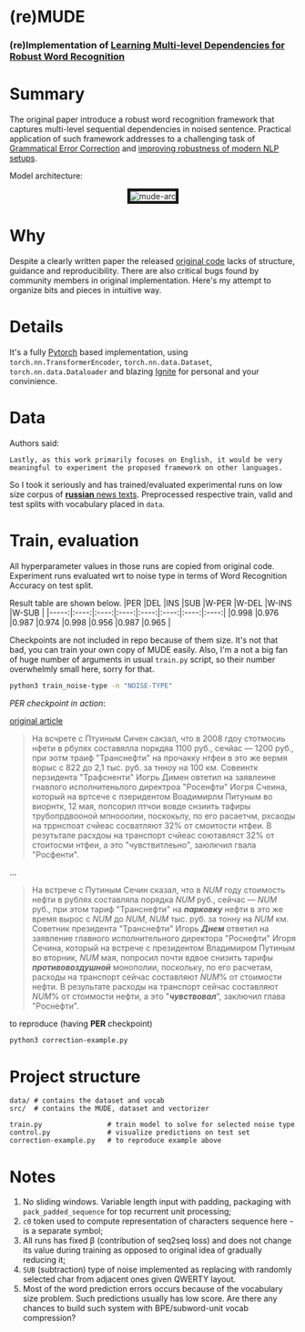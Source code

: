 # (re)MUDE
### (re)Implementation of [Learning Multi-level Dependencies for Robust Word Recognition](https://arxiv.org/pdf/1911.09789.pdf)


# Summary
The original paper introduce  a  robust  word  recognition framework  that  captures multi-level sequential dependencies in noised sentence. Practical application of such framework addresses to a challenging task of [Grammatical Error Correction](https://en.wikipedia.org/wiki/Grammar_checker) and [improving robustness of modern NLP setups](https://arxiv.org/abs/1905.11268).

Model architecture:
<p align='center'><img src="https://i.ibb.co/2jK20VW/mude-arc.png" alt="mude-arc" border="5"></a>

# Why
Despite a clearly written paper the released [original code](https://github.com/zw-s-github/MUDE) lacks of structure, guidance and reproducibility. There are also critical bugs found by community members in original implementation. Here's my attempt to organize bits and pieces in intuitive way.

# Details
It's a fully [Pytorch](https://github.com/pytorch/) based implementation, using `torch.nn.TransformerEncoder`, `torch.nn.data.Dataset`, `torch.nn.data.Dataloader` and blazing [Ignite](https://github.com/pytorch/ignite) for personal and your convinience.

# Data
Authors said:
```
Lastly, as this work primarily focuses on English, it would be very meaningful to experiment the proposed framework on other languages.
```
So I took it seriously and has trained/evaluated experimental runs on low size corpus of [**russian** news texts](https://github.com/natasha/corus). Preprocessed respective train, valid and test splits with vocabulary placed in `data`.

# Train, evaluation
All hyperparameter values in those runs are copied from original code. Experiment runs evaluated wrt to noise type in terms of Word Recognition Accuracy on test split.

Result table are shown below. 
|PER   |DEL   |INS   |SUB   |W-PER |W-DEL |W-INS |W-SUB |
|-----:|:----:|:----:|:----:|:----:|:----:|:----:|:----:|
|0.998 |0.976 |0.987 |0.974 |0.998 |0.956 |0.987 |0.965 |


Checkpoints are not included in repo because of them size.
It's not that bad, you can train your own copy of MUDE easily. Also, I'm a not a big fan of huge number of arguments in usual `train.py` script, so their number overwhelmly small here, sorry for that.
```bash
python3 train_noise-type -n "NOISE-TYPE"
```

*PER checkpoint in action*:

[original article](https://www.rbc.ru/business/14/05/2020/5ebc1efa9a79471be026dc51)
> На всчрете с Птуиным Сичен сакзал, что в 2008 гдоу стотмосиь нфети в рбулях составялла поркдяа 1100 руб., сечйас — 1200 руб., при эотм траиф "Транснефти" на прочакку нтфеи в это же вермя ворыс с 822 до 2,1 тыс. руб. за тнноу на 100 км. Совеинтк перзидента "Трафсненти" Иогрь Димен овтетил на заявлеине гнавлого исполнитеньлого директроа "Росенфти" Иогря Счеина, который на вртсече с пзеридентом Воадимирлм Питуным во виорнтк, 12 мая, попсорил птчои вовде снзиить тафиры трубопрдвооной мпнооолии, поскокьлу, по его расаетчм, рхсаоды на тррнспоат счйеас сосватляют 32% от смоитости нтфеи. В резутьтале расхдоы на транспорт счйеас соютавляст 32% от стоитосми нтфеи, а это "чувствитлеьно", заюлкчил гвала "Росфенти".

...

> На встрече с Путиным Сечин сказал, что в _NUM_ году стоимость нефти в рублях составляла порядка _NUM_ руб., сейчас — _NUM_ руб., при этом тариф "Транснефти" на ***парковку*** нефти в это же время вырос с _NUM_ до _NUM_, _NUM_ тыс. руб. за тонну на _NUM_ км. Советник президента "Транснефти" Игорь ***Днем*** ответил на заявление главного исполнительного директора "Роснефти" Игоря Сечина, который на встрече с президентом Владимиром Путиным во вторник, _NUM_ мая, попросил почти вдвое снизить тарифы ***противовоздушной*** монополии, поскольку, по его расчетам, расходы на транспорт сейчас составляют _NUM_% от стоимости нефти. В результате расходы на транспорт сейчас составляют _NUM_% от стоимости нефти, а это "***чувствовал***", заключил глава "Роснефти".

to reproduce (having **PER** checkpoint)
```bash
python3 correction-example.py
```

# Project structure
```
data/ # contains the dataset and vocab
src/  # contains the MUDE, dataset and vectorizer

train.py                # train model to solve for selected noise type
control.py              # visualize predictions on test set
correction-example.py   # to reproduce example above
```

# Notes
1. No sliding windows. Variable length input with padding, packaging with `pack_padded_sequence` for top recurrent unit processing;
2. `c0` token used to compute representation of characters sequence here - is a separate symbol; 
3. All runs has fixed β (contribution of seq2seq loss) and does not change its value during training as opposed to original idea of gradually reducing it;
4. `SUB` (subtraction) type of noise implemented as replacing with randomly selected char from adjacent ones given QWERTY layout.
5. Most of the word prediction errors occurs because of the vocabulary size problem. Such predictions usually has low score. Are there any chances to build such system with BPE/subword-unit vocab compression?